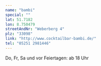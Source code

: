 ```yaml
---
name: "bambi"
special: ""
lat: 51.7182
lon: 8.750479
streetAndNr: "Weberberg 4"
plz: "33098"
link: "http://www.cocktailbar-bambi.de/"
tel: "05251 2981446"
---
```

Do, Fr, Sa und vor Feiertagen: ab 18 Uhr
